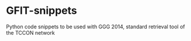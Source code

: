 # GFIT-snippets
Python code snippets to be used with GGG 2014, standard retrieval tool of the TCCON network
